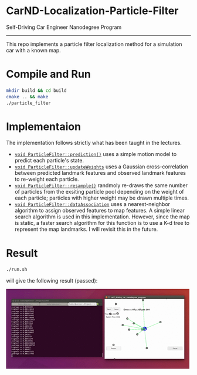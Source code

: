 # CarND-Localization-Particle-Filter
Self-Driving Car Engineer Nanodegree Program

---

This repo implements a particle filter localization method for a simulation car with a known map.

# Compile and Run
```bash
mkdir build && cd build
cmake .. && make
./particle_filter
```

# Implementaion
The implementation follows strictly what has been taught in the lectures.
* [`void ParticleFilter::prediction()`](https://github.com/bo-rc/CarND-Kidnapped-Vehicle-Project/blob/master/src/particle_filter.cpp#L50) uses a simple motion model to predict each particle's state.
* [`void ParticleFilter::updateWeights`](https://github.com/bo-rc/CarND-Kidnapped-Vehicle-Project/blob/master/src/particle_filter.cpp#L94) uses a Gaussian cross-correlation between predicted landmark features and observed landmark features to re-weight each particle.
* [`void ParticleFilter::resample()`](https://github.com/bo-rc/CarND-Kidnapped-Vehicle-Project/blob/master/src/particle_filter.cpp#L150) randmoly re-draws the same number of particles from the exsiting particle pool depending on the weight of each particle; particles with higher weight may be drawn multiple times. 
* [`void ParticleFilter::dataAssociation`](https://github.com/bo-rc/CarND-Kidnapped-Vehicle-Project/blob/master/src/particle_filter.cpp#L75) uses a nearest-neighbor algorithm to assign observed features to map features. A simple linear search algorithm is used in this implementation. However, since the map is static, a faster search algorithm for this function is to use a K-d tree to represent the map landmarks. I will revisit this in the future.

# Result

```bash
./run.sh
```
will give the following result (passed):

![Particle Filter](particle-filter-passed.gif)
